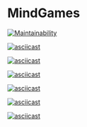 # MindGames

[![Maintainability](https://api.codeclimate.com/v1/badges/195ddb9a7be1d2c19070/maintainability)](https://codeclimate.com/github/veroleded/MindGames/maintainability)

[![asciicast](https://asciinema.org/a/sodhP54CRzKjFSj4o586KLGaU.svg)](https://asciinema.org/a/sodhP54CRzKjFSj4o586KLGaU)

[![asciicast](https://asciinema.org/a/HDh1OfmV0d7NwTjHIEc4hyIWU.svg)](https://asciinema.org/a/HDh1OfmV0d7NwTjHIEc4hyIWU)

[![asciicast](https://asciinema.org/a/w9sYWAH6HNRN3MWjWk7fgE7Rk.svg)](https://asciinema.org/a/w9sYWAH6HNRN3MWjWk7fgE7Rk)

[![asciicast](https://asciinema.org/a/Iix5fTUsMxUzMS32v6sq74lEJ.svg)](https://asciinema.org/a/Iix5fTUsMxUzMS32v6sq74lEJ)

[![asciicast](https://asciinema.org/a/ol3zfrJHDmtgq9nTZ7ewXJSuz.svg)](https://asciinema.org/a/ol3zfrJHDmtgq9nTZ7ewXJSuz)

[![asciicast](https://asciinema.org/a/k6xxY8ow4DwCX7bO1r7PSP5el.svg)](https://asciinema.org/a/k6xxY8ow4DwCX7bO1r7PSP5el)